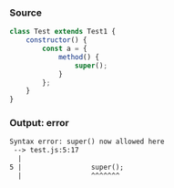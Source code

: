 ### Source
```js
class Test extends Test1 {
    constructor() {
        const a = {
            method() {
                super();
            }
        };
    }
}
```

### Output: error
```txt
Syntax error: super() now allowed here
 --> test.js:5:17
  |
5 |                 super();
  |                 ^^^^^^^ 
```
